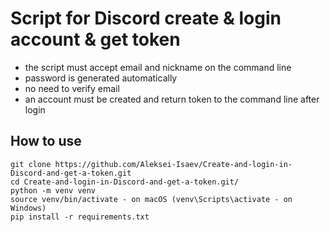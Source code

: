 # Script for Discord create & login account & get token

- the script must accept email and nickname on the command line
- password is generated automatically
- no need to verify email
- an account must be created and return token to the command line after login

## How to use
```
git clone https://github.com/Aleksei-Isaev/Create-and-login-in-Discord-and-get-a-token.git
cd Create-and-login-in-Discord-and-get-a-token.git/
python -m venv venv
source venv/bin/activate - on macOS (venv\Scripts\activate - on Windows)
pip install -r requirements.txt
```

